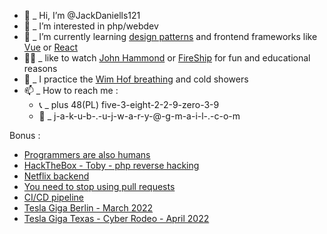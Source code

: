 - 👋  _ Hi, I’m @JackDaniells121
- 👀  _ I’m interested in php/webdev
- 🌱  _ I’m currently learning [design patterns](https://www.youtube.com/watch?v=tv-_1er1mWI) and frontend frameworks like [Vue](https://vuejs.org/) or [React](https://reactjs.org)
- 🤟🏼  _ like to watch [John Hammond](https://www.youtube.com/channel/UCVeW9qkBjo3zosnqUbG7CFw) or [FireShip](https://www.youtube.com/c/Fireship) for fun and educational reasons
- 🧘 _ I practice the [Wim Hof breathing](https://www.youtube.com/watch?v=tybOi4hjZFQ) and cold showers
- 📫  _ How to reach me : 
  - 📞  _ plus 48(PL) five-3-eight-2-2-9-zero-3-9
  - 📨  _ j-a-k-u-b-.-u-j-w-a-r-y-@-g-m-a-i-l-.-c-o-m

Bonus :
- [Programmers are also humans](https://www.youtube.com/channel/UCi8C7TNs2ohrc6hnRQ5Sn2w)
- [HackTheBox - Toby - php reverse hacking](https://www.youtube.com/watch?v=XROkuXKgeg8)
- [Netflix backend](https://www.youtube.com/watch?v=MxFt3YsjyQg)
- [You need to stop using pull requests](https://www.youtube.com/watch?v=ASOSEiJCyEM)
- [CI/CD pipeline](https://www.youtube.com/watch?v=OPwU3UWCxhw)
- [Tesla Giga Berlin - March 2022](https://www.youtube.com/watch?v=7-4yOx1CnXE)
- [Tesla Giga Texas - Cyber Rodeo - April 2022](https://www.youtube.com/watch?v=fiwUE_2JhvY)
<!---
JackDaniells121/JackDaniells121 is a ✨ special ✨ repository because its `README.md` (this file) appears on your GitHub profile.
You can click the Preview link to take a look at your changes.
--->
